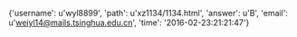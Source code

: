 {'username': u'wyl8899', 'path': u'xz1134/1134.html', 'answer': u'B', 'email': u'weiyl14@mails.tsinghua.edu.cn', 'time': '2016-02-23:21:21:47'}
